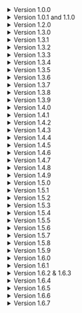 <details>
<summary>Version 1.0.0</summary>
Mod released with 3 scrap items and one equipment item.
</details>

<details>
<summary>Version 1.0.1 and 1.1.0</summary>
How does this website work?
</details>

<details>
<summary>Version 1.2.0</summary>
Figured out how this website works and made some name changes to avoid conflicts with other mods.
</details>

<details>
<summary>Version 1.3.0</summary>
Small code tweaks, starting work on a couple new items, and found some wonky mod interactions that I may or may not fix in the future but I will note them for now :D
</details>

<details>
<summary>Version 1.3.1</summary>
Small code tweaks, added bandages and the medkit, started work on a defibrillator and giving the crowbar a unique function.
</details>

<details>
<summary>Version 1.3.2</summary>
fixed some homepage text.
</details>

<details>
<summary>Version 1.3.3</summary>
fixed/updated some more homepage text.
</details>

<details>
<summary>Version 1.3.4</summary>
Added placeholder audio clips to stop the log spam and lag about it, sorry about that.
</details>

<details>
<summary>Version 1.3.5</summary>

- Changed how the explosive tank works and changed the testing spawn rate I had forgot to change (my bad)
- Disabled the crowbar and nail because I'm not happy with them
- Worked on the defibrillator some more
- Added the walking cane
- A whole bunch of random fixes
</details>

<details>
<summary>Version 1.3.6</summary>
Added a github? New textures, fixes, nothing major.
</details>

<details>
<summary>Version 1.3.7</summary>
Fixed for v50
</details>

<details>
<summary>Version 1.3.8</summary>
Fixed the scrap values not being the correct value in-game, nerfed the walking cane speed, added effects to using the medkit and bandages, fixed bandages not giving enough uses, fixed medkit logic, probably fixed some other stuff.
</details>

<details>
<summary>Version 1.3.9</summary>
Buffed the handlamp, buffed the walking cane slightly, and the walking cane now properly spawns on titan, dine, and rend. The 4.0.0 update may take a bit longer as I have quite a few items I'm creating that will require more attention and testing to work properly.
</details>

<details>
<summary>Version 1.4.0</summary>
Cleaned up a ton of beginner code, first try syncing the explosive tank's explosion (If you're reading this please report issues on github, multiplayer issues are difficult to test solo), fixed the models and cleaned up their textures, fixed some of the items floating when spawning the first time, more stuff probably. The items I planned to add are on hold to see if this implementation of the explosive tank works, If everything seems to be working I will add them next update.</details>

<details>
<summary>Version 1.4.1</summary>
New batch of items including: the toolbox, radioactive mineral cell, and gift wrap all with a new unique use or effect, new icons again. As always, this was tested in singleplayer and while I did account for multiplayer if any inconsistencies or bugs occur let me know on my github.</details>

<details>
<summary>Version 1.4.2</summary>

- Shrunk the handlamp so it doesn't cover as much screen space when held.
- Fixed random inconsistencies.
- Hopefully fixed the toolbox's syncing (forgot one word!).
</details>

<details>
<summary>Version 1.4.3</summary>

### It's been a while since I started this update so I'll just note all the changes I can recall.

- The Toolbox is now button presses instead of holding to use.
- The Medkit is now hold to heal instead of toggle.
- Replaced the Gift wrap with the Wish list.
- "radioactive mineral cell" is now named "radioactive cell" because name too long.
- Added the sizable scissors scrap item.
- Various model tweaks or redoes.
- Fixed a bunch of bugs I found that weren't too serious so I'm assuming nobody experienced them enough to report them.
- A ton of code changes and improvements probably.
- Replenished motivation.

#### And now for balance tweaks that I remember changing.

- The Medkit costs less and heals slightly faster.
- Bandages heal more with less charges (20 x 3) and now have a .5 second cooldown between uses.
- When dismantling turrets with the toolbox it has a chance of dropping a high value laser pointer.
- Explosive tank timer can be any time between 2-4 minutes.
- Walking cane nerfed again because I felt literally untouchable running from monsters with it in hand so now it's speed boost is 2x.

#### The next update shouldn't take as long, and as always, please report any issues on the GitHub page.

</details>

<details>
<summary>Version 1.4.4</summary>

### The First in a line of refinement updates.

- The Handlamp now uses it's own script so it shouldn't be affected by mods that change the flashlight but will still be affected by mods that change world lighting.
- The Handlamp no longer shows the flashlight's headlight when pocketed.
- The Handlamp is the first and only item to receive sounds. More items will have sounds added gradually.
- Fixed the radioactive cells model clipping from some angles and changed it's holding position.
- Fix for the harmless toolbox use error.
- Fix for the radioactive cell keeping it's previous name when scanned.
- Lowered the amount of clicks for the toolbox slightly and removed the click cooldown so clicking too quickly won't only count some clicks.
- Drastically improved the icons for everything.
- Candy jar disabled for now while I decide what to do with it.

#### That's all for now. If any issues arise from the Handlamp's new script (as I only tested it in singleplayer) report the issue and I'll fix it asap.

##### Also, I'm looking to change the name of the mod without having to post this as a new mod so if anyone knows how, I could really use the advice. I was considering just changing the name in the files but I don't want to break user's games by accident.

</details>

<details>
<summary>Version 1.4.5</summary>

### Quick update

- Tweaked explosive tank holding position
- Removed glitchlist the wishlist (wishlist)

</details>

<details>
<summary>Version 1.4.6</summary>

### Refinement strikes twice. update.

- Added sounds to the Explosive Tank, Radioactive Cell, Toolbox, Medkit, Bandages, and Sizable Scissors.
- Added the Lollipop scrap item.
- Added the Padlock scrap item.
- Readded the crowbar (Just a normal piece of scrap for now).

Leave feedback, changes, or additions on my Github. Really wish there was a comments section somewhere but whatever.
</details>

<details>
<summary>Version 1.4.7</summary>

### Small changes.

- Explosive tank can be reactivated by dropping it a couple times after it's been deactivated.
- Explosive tank effect and sounds are now indicators of whether it is active or not (no more sound effect in the ship).
- Shuffled the candy effects around and added a couple new ones.
- Lowered candies spawn rates to account for there being more of them.

Planned Additions - More sounds, two completely new items, mod options, think of more interesting candy effects, defib and crowbar functions finally.

Updates will continue to be slow, sorry. Leave feedback, changes, or additions on my Github. Really wish there was a comments section somewhere but whatever.
</details>

<details>
<summary>Version 1.4.8</summary>

### Updated to v55

- Fixed the weight issues introduced in v55 that some of the items had. No more 120 lb lollipops.
- Fixed Explosive tank being completely broken in v55.
- Tried adding an image to the mod page. hopefully it works.

Planned Additions - More sounds, two completely new items, mod options, think of more interesting candy effects, defib and crowbar functions finally.

Updates will continue to be slow, sorry. Leave feedback, changes, or additions on my Github. Really wish there was a comments section somewhere but whatever.
</details>

<details>
<summary>Version 1.4.9</summary>

### Updated to v55. again?

- Fixed the weight issues introduced in v55 that some of the items had. No more 120 lb lollipops.
- Fixed Explosive tank being completely broken in v55.
- Tried adding an image to the mod page. hopefully it works.
- Definitely didn't mess up something on the modpage in version 1.4.8 and updated again in two minutes to fix it.

Planned Additions - More sounds, two completely new items, mod options, think of more interesting candy effects, defib and crowbar functions finally.

Updates will continue to be slow, sorry. Leave feedback, changes, or additions on my Github. Really wish there was a comments section somewhere but whatever.
</details>

<details>
<summary>Version 1.5.0</summary>

### So many changes so little time. update.

- Changed some names and fixed inconsistent names.
- Added tags for all items to prevent item conflicts.
- Increased Radioactive Cell's price very slightly and dimmed its light a bit.
- Radioactive Cell's damage now works differently and its damage is based on how long you've held it.
- Fixed crash and syncing issue with the padlock.
- Removed healing sounds because they were very annoying to listen to.
- Scissors are more consistently dangerous.
- Reverted Tool Box to hold to use instead of spam clicking.
- Tried to fix Tool Box rewards being desynced.
- Tool Box can now dismantle active turrets after a lengthy dismantle time (5 seconds for landmines, 15 for turrets).
- Reduced the candies spawn rates further.
- Increased the candies values.
- Tweaked the Explosive Tank's functions.
- Model and sprite tweaks.
- Added control tooltips.
- Added configs for whether an item is loaded and if it is scrap or a store item (Pretty messy, took hours, but works).
- Added sound for deconstructing with the toolbox. I wanted UI but my mind refuses to sit through any more hours of confusion.
- And as always random minor things I've forgotten about.

Planned Additions - More sounds, three completely new items, think of more interesting candy effects, defib and crowbar functions finally.

If there are ANY issues, the link to my github is at the top of the page! Should be able to squeeze out one more update with some new content before I'll be very busy.
</details>

<details>
<summary>Version 1.5.1</summary>

### New stuff, more fixes.

- Added the rose scrap Item.
- Added ticket of exchange and golden ticket of exchange scrap items.
- Fixed some tool box and medical kit issues.
- Fixed tangled configs issue.
- Redid my latest icon changes because they looked terrible.
- Code consolidation.
- Reduced tool box turret dismantle time to 12, increased mine dismantle time to 6.
- Added various sounds to items.
- Rearranged the candy effects.


Planned Additions - More sounds, think of more interesting candy effects, defib and crowbar functions finally.

If there are ANY issues, the link to my github is at the top of the page!
</details>

<details>
<summary>Version 1.5.2</summary>

### The "how many updates?" update.

- Dimmed the hand lamp's bulb glow even further.
- Some more toolbox fixes.
- Gave exchange tickets the icons I forgot to add last update.
- Fixed explosive tank drop counter getting stuck and slightly lowered the time before exploding.
- Edits to the mod description.

Planned Additions - More sounds, think of more interesting candy effects, defib and crowbar functions finally.

If there are ANY issues, the link to my github is at the top of the page!
</details>

<details>
<summary>Version 1.5.3</summary>

### The final update of my week long update spree.

- Various model tweaks.
- Stopped the rose from hurting you twice when picked up initially.
- Removed leftover logging from testing.
- Dimmed the hand lamp EVEN FURTHER.
- Fixed the padlock floating when first spawned.
- Fixed instances where the explosive tank being created inside the ship room causes issues.
- I don't know if this actually needs csync so I removed the dependency for now.
- Crowbar is now a melee weapon that weighs a bit less than the usual shovel. opening doors with it will come later.
- Tweaked spawnrates a bit.
- Buffed healing a little.
- Added a bunch of missing sounds
- Simplified some code.


Planned Additions - defib and crowbar functions eventually.

I can never playtest enough so if you encounter ANY issues, the link to my github is at the top of the page!
</details>

<details>
<summary>Version 1.5.4</summary>

### Was supposed to be the last update for this week but...oops.

- Was testing some new teleporter item code using chocolate and I forgot to put chocolate back to how it's suppose to be last update. OOPS.
- Explosive tank and rad cell value increased.
- Rad cell damage nerfed.
- Added tips to the mod page for surviving only the most dangerous scrap items.
- Candies that gave minor speed now also refill your stamina.

Planned Additions/Changes - defib and crowbar functions eventually.

If there are ANY issues, the link to my github is at the top of the page!
</details>

<details>
<summary>Version 1.5.5</summary>

### The "It's technically next week" update.

- Handlamp bulb now properly changes whether it's on or off.
- Explosive tank sound was playing when it wasn't yet enabled. don't know how this started but I fixed it.
- Nerfed the radioactive cell's damage intervals even further to try and give more time when eyeless dogs force you to hold it and when the map is a longer one.
- Following the previous change, I've increased the explosive tanks timer a bit to give more time.
- Rewrote a chunk of old code to fix instances where the radioactive cell continued to hurt its holder from the grave when they are killed while holding it.

Planned Additions/Changes - defib and crowbar functions eventually.

If there are ANY issues, the link to my github is at the top of the page!
</details>

<details>
<summary>Version 1.5.6</summary>

### The ..stable? update.

- Completely rewrote how the handlamp code functions.
- Consolidated some code, fixed some bugs.
- Disabled candies in configs by default for now because they aren't too useful and bloat the spawning pool with lower value scrap items. If I don't find a use for them I may scrap them.
- Added the candy dispenser.
- Made the crowbar able to open doors by hitting them.
- Messed with the medical kit, hopefully it works correctly now. probably not.

Planned Additions/Changes - defib.

If there are ANY issues, the link to my github is at the top of the page!
</details>

<details>
<summary>Version 1.5.7</summary>

### The ..stable? update. again.

- Completely rewrote how the handlamp code functions.
- Consolidated some code, fixed some bugs.
- Disabled candies in configs by default for now because they aren't too useful and bloat the spawning pool with lower value scrap items. If I don't find a use for them I may scrap them.
- Added the candy dispenser.
- Made the crowbar able to open doors by hitting them.
- Messed with the medical kit, hopefully it works correctly now. probably not.
- Forgot to import..

Planned Additions/Changes - defib.

If there are ANY issues, the link to my github is at the top of the page!
</details>

<details>
<summary>Version 1.5.8</summary>

### An update of all time.

- Tweaked radioactive cell damage to put you on critical health before killing you instead of killing you instantly at 25 health sometimes.
- Crowbar takes two-three hits to unlock a locked door instead of 1 and will knock it open.
- Crowbar can knock open unlocked closed doors by hitting them once.
- Reduced time to heal with the medical kit.
- The medical kit now replenishes its healthpool overtime instead of being restocked at the ship, it'll take a bit to get it balanced right but it's a start.
- Possibly fixed spawning issues with all items including the tickets, dispenser, and toolbox. Or made it worse, we shall see.
- Tweaked spawn rates a bit.
- Model tweaks.

Planned Additions/Changes - defib For real this time.

I've been working on a few more interesting items but with my new job and needing to learn new code stuff for them it's taking a bit longer, and I just wanted to get this update out. If there are ANY issues, the link to my github is at the top of the page!
</details>

<details>
<summary>Version 1.5.9</summary>

#### V60 compatibilty confirmation update.

- Increased crowbar's spawnrate to account for other item spawn increases.
- Made any tools or scrap tools grabbable in orbit.
- Lowered candy spawn rates.
- Lowered the golden ticket conversions to 5 instead of 10 and increased it's spawn rate to 5.
- Tried to fix spawned scrap values only showing for the host, like the candy from the dispenser.
- Updated some internal stuff to the latest versions.

Planned Additions/Changes - defib For real THIS time.

Next update will be 2-3 new items. If there are ANY issues, the link to my github is at the top of the page!
</details>

<details>
<summary>Version 1.6.0</summary>

### The laying foundations update 1/2

- Tried to sync the padlock's door locking mechanic between players so you can lock your friends in rooms. You asked for it.
- Added the Defibrillator (disabled by default for testing. If you'd like to try it, enable it in the configs, but expect bugs).
- Added the Lifeline (disabled by default for testing. If you'd like to try it, enable it in the configs, but expect bugs).
- Added the Pocket Watch (Was supposed to have a function but I gave it's function to the Lifeline Device after I had already made its model. If you have any ideas what it should do I'd love to hear them).
- Added the adrenaline shot
- Removed candies.
- Restored some textures that mysteriously disappeared.
- Reduced the handlamp's battery capacity slightly so I could boost it's light reach slightly
- Made dropping the explosive tank deduct less time so new users have more time to think about picking it back up and so dropping it the first couple times isn't as punishing.
- The explosive tank's dropping mechanics are now completely disabled when dropped within the ship. Hitting it still blows it up.
- Messed with the spawn values again, one day maybe they'll feel correct.
- Worked on the spawn method for everything again.
- Increased the chance to spawn candy with the candy dispenser slightly.
- Tweaked the toolbox's trap detection to be more stable and accurate because it turns out landmines just have a weird collider or something. It also works more consistently while crounching now.
- Increased the value of scrap produced by the toolbox and slightly reduced it's cost because everytime I buy a toolbox it feels like traps mysteriously cease to exist.
- Changed some item's weights.
- Stuff I forgot about.


Planned Additions/Changes - Use medkit on teamates to heal them functionality, I actually hate doing ui but the toolbox will get ui someday, ...

The next update will have bug fixes for issues I recieve, some configs (I hate coding configs), effects/animations/sounds I didn't do due to lack of time, and probably balancing changes after I playtest the additions. I'm going to bed...
Report ANY and ALL issues if possible, the link to my github is at the top of the page!
</details>

<details>
<summary>Version 1.6.1</summary>

### Small follow-up update

- Undid some changes I made that just broke more stuff.
- Various fixes
- Fixed defib and lifeline not having battery initially.
- Made defib and lifeline disabled by default like I intended.
- Increased the toolbox price.
- Fixed plenty of incorrect code.
- I'm redoing most icons so those will be coming soon but I've added temporary icons to the new items.
- Tweaked some of the models.

Planned Additions/Changes - I'm messing with the defib model and will add It's icon when I finish it (the white square on the hotbar is a missing item texture not a bug), some sounds are still missing, some effects are still missing, rename lifeline, more bugs.

Pretty tired so the next update will take a few days unless a bug is critical, see y'all then. If there are ANY issues, the link to my github is at the top of the page!
</details>

<details>
<summary>Version 1.6.2 & 1.6.3</summary>

### Coat of paint update 2/2  (THIS UPDATE WILL BREAK SAVES WITH PREVIOUS MOD VERSIONS, THERE ARE LOTS OF INTERNAL AND EXTERNAL CHANGES)

- Fixed an OLD major bug that caused the medical kit and bandages to stop working after a day or reset.
- Fixed ticket uses not registering.
- Gave candy dispenser it's damage back, that change wasn't intentional.
- When items are destroyed (Tank exploding, Ticket used, etc.) their radar icons are now destroyed with them.
- Many new/redone item icons.
- Added configs for spawn rate and store cost. I will not be adding anymore configs anytime soon, this was tedious.
- Renamed some items. Lifeline -> Displacement Controller, Adrenaline Injector -> Emergency Injector, Broken Pocket Watch -> Pocket Watch.
- Displacement Controller heavily polished code wise and balanced so for now I will enable it by default.
- Added missing sounds.
- Tweaked models some more.
- Fixed pocket watch scan node not being where it's supposed to be.

- 1.6.3 -> Forgot to update the README with updated information :)

Plans for next update - A couple new deadly/dangerous scrap items, Polished defibrillator.

Thanks for 100,000 downloads I really appreciate it! If there are ANY issues, the link to my github is at the top of the page!
</details>

<details>
<summary>Version 1.6.4</summary>

### Bugfixes, consolidation.

- Fixed Handlamp staying on when running out of battery.
- Reduced light intensity of the controller's screen so it might not be so bright on modded moons.
- Removed unused assets and references.
- Reduced the glitch time of the controller a bit, extended the first connectivity stage range a bit.
- Changed the teleport method of the controller so it hopefully works for clients now.

Planned Additions/Changes - I'm messing with the defib model and will add It's icon when I finish it (the white square on the hotbar is a missing item texture not a bug), some sounds are still missing, some effects are still missing, rename lifeline, more bugs.

This'll be all for this weekend! See y'all next weekend! If there are ANY issues, the link to my github is at the top of the page!
</details>

<details>
<summary>Version 1.6.5</summary>

### Small Update.

- Shrunk the handlamp model by around 1/3.
- Tried to make the candy spawned by the dispenser update the prices on the clients so everyone can see the price. If it works I will do this to all the other items that spawn other items.
- Smoothed out displacement controller code and added more checks. It should be close if not complete code wise unless some random bugs crop up.
- Medical kit and bandages now update the hurt overlay and ui as you are healed. You also won't be stuck limping when healing over 20 with either of them as that is also updated.
- Tried to make defib work v2.

Planned Additions/Changes - Defib is still being messed with, more bugs, already brainstorming/creating some new dangerous scrap items.

If there are ANY issues, the link to my github is at the top of the page! I am also on the modding discord.
</details>

<details>
<summary>Version 1.6.6</summary>

### The mass fix update 1/2

# 99% SURE THIS WILL BREAK WITH PREVIOUS SAVES.

It's been a little bit but I've not stopped working on the mod in my free time. This is the first of two updates that contains all of the fixes that have been reported or have been found by me playtesting the mod. Because of the shear amount of playtesting and bug fixing I had to do, I decided to postpone the new items until the next update and most of the extra visual effects and sounds will also be added then.

- Medical kit replenish rate slowed so that 2 or 3 of them will increase the amount of available health more drastically instead of one giving basically infinite health to the entire crew.
- Medical kit Healthpool is now set to max at the start of each planet.
- Fixed a couple instances where the handlamp would use battery when it shouldn't.
- Defibrillator now has sounds and works correctly.
- Tickets now work as intended.
- The rose will now apply a small slowness debuff each time it damages you.
- Brought back a few of my candies as special drops from the candy dispenser. The rest were lost to the void. The candies all do the same thing, they restore 10 health and give a very minor speed boost.
- Padlocks locking doors is now synced between players.
- Candy dispenser no longer spawns candy if the ship is in space, is currently in motion, or the current moon doesn't have a time cycle.
- The injector no longer heals, increases your sprint meter capacity, gives more speed, gives a jump buff, and changes your sprint meter color while active.
- The injector also drains your sprint meter and gives you a short slow debuff when the speed expires. Your sprint meter will also change to a seperate color while the slow is active.
- When used by clients the crowbar will now properly open the doors when unlocking locked doors.
- Model changes, new color variations for some objects, and improved effects for some objects.
- Fixed scissors not correctly being registered as a scrap item.
- Renamed displacement controller to shift controller to avoid terminal issues.
- Halved the glitch chance of the shift controller in the average connection range.
- Added a cushion to when the glitchs start randomly rolling in the average connection range so it can't roll to glitch as soon as you leave the great connection range.
- Spent like 5 hours trying to make a simple screen effect and have nothing to show for it. Maybe another time.
- Switched out most of the objects networking to my own networking and tested it so I ended up redoing most of them several times to get them working correctly and synced. This is what delayed this update so long.
- The most noticable fixes are above but I fixed an insane amount of bugs that I did not bother recording here.

Planned Additions/Changes - Finish new items, rework the toolbox's function, looking at making a monster at some point but no promises.

May be a couple fix updates after if needed but otherwise I'll be taking a short break. If there are ANY issues, the link to my github is at the top of the page! The mod is also on the modding discord under the name "Usual Scrap" with a space.
</details>

<details>
<summary>Version 1.6.7</summary>

### Quick follow up fixes

- Fixed defibrillator working without being fully charged.
- Possibly fixed duplicate dead bodies when using the defibrillator.
- In addition to being cut in half any death that removes your head is also impossible to revive.
- Ticket use on corpses is now disabled.
- Fixed some typos.

</details>




